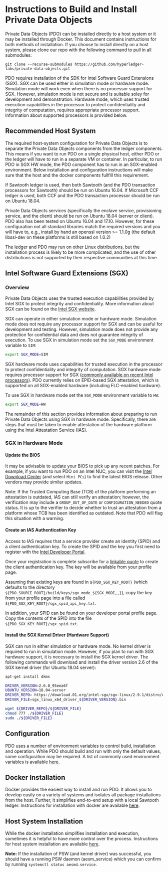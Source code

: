 <!---
Licensed under Creative Commons Attribution 4.0 International License
https://creativecommons.org/licenses/by/4.0/
--->

# Instructions to Build and Install Private Data Objects

Private Data Objects (PDO) can be installed directly to a host system or
it may be installed through Docker. This document contains instructions
for both methods of installation. If you choose to install directly on a
host system, please clone our repo with the following command to pull
in all submodules:

```
git clone --recurse-submodules https://github.com/hyperledger-labs/private-data-objects.git
```

PDO requires installation of the SDK for Intel Software Guard Extensions
(SGX). SGX can be used either in simulation mode or hardware
mode. Simulation mode will work even when there is no processor support
for SGX. However, simulation mode is not secure and is suitable soley
for development and demonstration. Hardware mode, which uses trusted
execution capabilities in the processor to protect confidentiality and
integrity of computation, requires appropriate processor
support. Information about supported processors is provided below.

## Recommended Host System

The required host-system configuration for Private Data Objects is to
separate the Private Data Objects components from the ledger components.
This means if you want to run PDO on a single physical host, either PDO or the
ledger will have to run in a separate VM or container. In particular, to run
PDO in SGX HW mode, the PDO component has to run in an SGX-enabled environment.
Below installation and configuration instructions will make sure that the host
and the docker components fullfill this requirement.

If Sawtooth ledger is used, then both Sawtooth (and the PDO transaction processors for Sawtooth)
should be run on Ubuntu 16.04. If Microsoft CCF ledger is used, both CCF and the PDO transaction processor
should be run on Ubuntu 18.04.

Private Data Objects services (specifically the enclave service, provisioning
service, and the client) should be run on Ubuntu 18.04  (server or client).
PDO also has been tested on Ubuntu 16.04 and 17.10. However, for these configuration
not all standard libraries match the required versions and you will have to, e.g.,
install by hand an openssl version >= 1.1.0g (the default libssl-dev on these
platforms is still based on 1.0.2)

The ledger and PDO may run on other Linux distributions, but the installation
process is likely to be more complicated, and the use of other distributions is
not supported by their respective communities at this time.

## <a name="SGX">Intel Software Guard Extensions (SGX)</a>
### Overview

Private Data Objects uses the trusted execution capabilities provided by
Intel SGX to protect integrity and confidentiality. More information
about SGX can be found on the
[Intel SGX website](https://software.intel.com/en-us/sgx).

SGX can operate in either simulation mode or hardware mode. Simulation
mode does not require any processor support for SGX and can be useful
for development and testing. However, simulation mode does not provide
any protection for confidential data and does not guarantee integrity of
execution. To use SGX in simulation mode set the `SGX_MODE` environment
variable to `SIM`:

```bash
export SGX_MODE=SIM
```

SGX hardware mode uses capabilities for trusted execution in the
processor to protect confidentiality and integrity of computation. SGX
hardware mode requires processor support for SGX
([commonly available on recent Intel processors](https://ark.intel.com/content/www/us/en/ark/search/featurefilter.html)).
PDO currently relies on EPID-based SGX attestation, which is supported
on all SGX-enabled hardware (including FLC-enabled hardware).

To use SGX in hardware mode set the `SGX_MODE` environment variable to
`HW`:

```bash
export SGX_MODE=HW
```

The remainder of this section provides information about preparing to run
Private Data Objects using SGX in hardware mode. Specifically, there
are steps that must be taken to enable attestation of the hardware
platform using the Intel Attestation Service (IAS).

### SGX in Hardware Mode

#### Update the BIOS

It may be advisable to update your BIOS to pick up any recent
patches. For example, if you want to run PDO on an Intel NUC, you can
visit the
[Intel Download Center](https://downloadcenter.intel.com/)
(and select `Mini PCs`) to find the latest BIOS release. Other vendors
may provide similar updates.

Note: If the Trusted Computing Base (TCB) of the platform performing an
attestation is outdated, IAS can still verify an attestation; however,
the verification may include a `GROUP_OUT_OF_DATE` or
`CONFIGURATION_NEEDED` quote status. It is up to the verifier to decide
whether to trust an attestation from a platform whose TCB has been
identified as outdated. Note that PDO will flag this situation with a
warning.

#### Create an IAS Authentication Key

Access to IAS requires that a service provider create an identity (SPID)
and a client authentication key. To create the SPID and the key you
first need to register with the
[Intel Developer Portal](https://api.portal.trustedservices.intel.com/developer).

Once your registration is complete subscribe for a
[linkable quote](https://api.portal.trustedservices.intel.com/EPID-attestation)
to create the client authentication key. The key will be available from
your profile page.

Assuming that existing keys are found in `${PDO_SGX_KEY_ROOT}` (which
defaults to the directory `${PDO_SOURCE_ROOT}/build/keys/sgx_mode_${SGX_MODE,,}`),
copy the key from your profile page into a file called
`${PDO_SGX_KEY_ROOT}/sgx_spid_api_key.txt`.

In addition, your SPID can be found on your developer portal profile
page. Copy the contents of the SPID into the file
`${PDO_SGX_KEY_ROOT}/sgx_spid.txt`.

#### Install the SGX Kernel Driver (Hardware Support)

SGX can run in either simulation or hardware mode. No kernel driver is
required to run in simulation mode. However, if you plan to run with SGX
hardware support, it is necessary to install the SGX kernel driver. The
following commands will download and install the driver version 2.6 of
the SGX kernel driver (for Ubuntu 18.04 server):

```bash
apt-get install dkms

DRIVER_VERSION=2.6.0_95eea6f
UBUNTU_VERSION=18.04-server
DRIVER_REPO= https://download.01.org/intel-sgx/sgx-linux/2.9.1/distro/ubuntu${UBUNTU_VERSION}/
DRIVER_FILE=sgx_linux_x64_driver_${DRIVER_VERSION}.bin

wget ${DRIVER_REPO}/${DRIVER_FILE}
chmod 777 ./${DRIVER_FILE}
sudo ./${DRIVER_FILE}
```
<!--
   Note: docu 'apt install build-essential ocaml automake autoconf
   libtool wget python libssl-dev' all of which are not necessary
   but omits necessary 'kms' ..
   -->

## Configuration

PDO uses a number of environment variables to control build,
installation and operation. While PDO should build and run with only the
default values, some configuration may be required. A list of commonly
used environment variables is available [here](environment.md).

## Docker Installation

Docker provides the easiest way to install and run PDO. It allows you to
develop easily on a variety of systems and isolates all package
installations from the host. Further, it simplifies end-to-end setup
with a local Sawtooth ledger. Instructions for installation with docker are available
[here](docker_install.md).

## Host System Installation

While the docker installation simplifies installation and execution,
sometimes it is helpful to have more control over the
process. Instructions for host system installation are available
[here](host_install.md).

**Note:** If the installation of PSW (and kernel driver) was successful, you should have a running PSW daemon (aesm_service) which you can confirm by running `systemctl status aesmd.service`.
